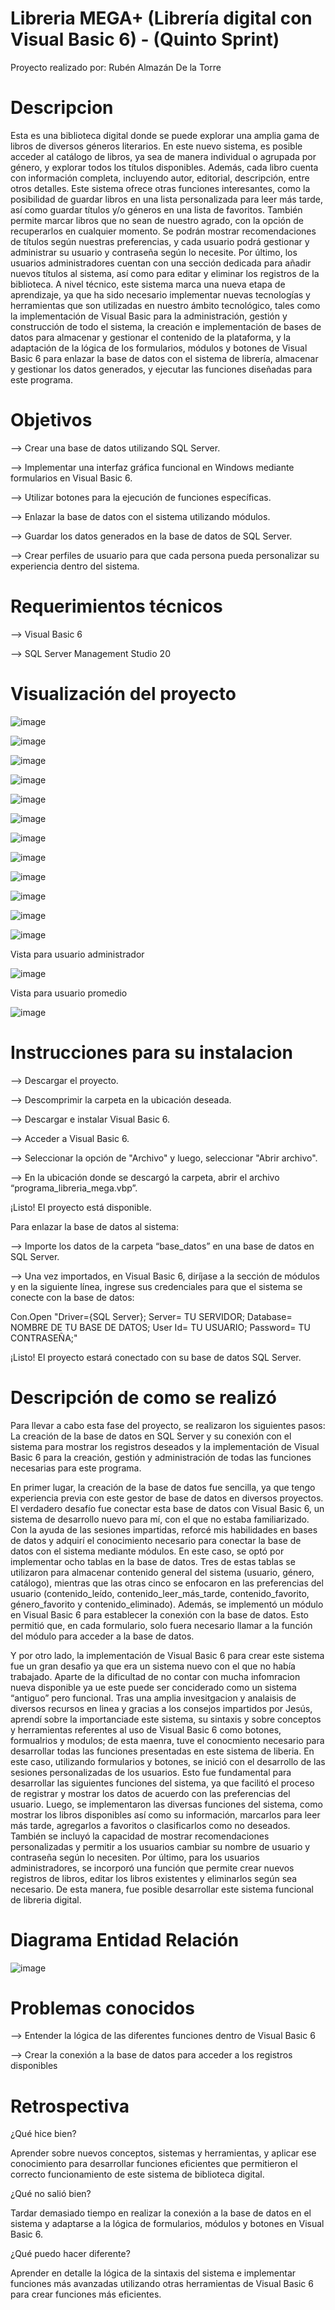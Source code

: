 # Libreria MEGA+ (Librería digital con Visual Basic 6) - (Quinto Sprint)

Proyecto realizado por: Rubén Almazán De la Torre

# Descripcion

Esta es una biblioteca digital donde se puede explorar una amplia gama de libros de diversos géneros literarios. En este nuevo sistema, es posible acceder al catálogo de libros, ya sea de manera individual o agrupada por género, y explorar todos los títulos disponibles. Además, cada libro cuenta con información completa, incluyendo autor, editorial, descripción, entre otros detalles. Este sistema ofrece otras funciones interesantes, como la posibilidad de guardar libros en una lista personalizada para leer más tarde, así como guardar títulos y/o géneros en una lista de favoritos. También permite marcar libros que no sean de nuestro agrado, con la opción de recuperarlos en cualquier momento. Se podrán mostrar recomendaciones de títulos según nuestras preferencias, y cada usuario podrá gestionar y administrar su usuario y contraseña según lo necesite. Por último, los usuarios administradores cuentan con una sección dedicada para añadir nuevos títulos al sistema, así como para editar y eliminar los registros de la biblioteca.
A nivel técnico, este sistema marca una nueva etapa de aprendizaje, ya que ha sido necesario implementar nuevas tecnologías y herramientas que son utilizadas en nuestro ámbito tecnológico, tales como la implementación de Visual Basic para la administración, gestión y construcción de todo el sistema, la creación e implementación de bases de datos para almacenar y gestionar el contenido de la plataforma, y la adaptación de la lógica de los formularios, módulos y botones de Visual Basic 6 para enlazar la base de datos con el sistema de librería, almacenar y gestionar los datos generados, y ejecutar las funciones diseñadas para este programa.

# Objetivos

--> Crear una base de datos utilizando SQL Server.

--> Implementar una interfaz gráfica funcional en Windows mediante formularios en Visual Basic 6.

--> Utilizar botones para la ejecución de funciones específicas.

--> Enlazar la base de datos con el sistema utilizando módulos.

--> Guardar los datos generados en la base de datos de SQL Server.

--> Crear perfiles de usuario para que cada persona pueda personalizar su experiencia dentro del sistema.


# Requerimientos técnicos

--> Visual Basic 6

--> SQL Server Management Studio 20

# Visualización del proyecto

![image](https://github.com/user-attachments/assets/bbe5bb91-2fd7-43fd-8bcf-e5864b38d884)

![image](https://github.com/user-attachments/assets/82f5065c-0c80-4532-b754-4dac16dfc546)

![image](https://github.com/user-attachments/assets/356fcd7e-9f54-4104-8cee-17f6680daa51)

![image](https://github.com/user-attachments/assets/ef6777cf-dc7c-4ea6-b9e6-4a1dfbf9eb91)

![image](https://github.com/user-attachments/assets/797e0459-ed97-483c-b4b0-5037f01e8e06)

![image](https://github.com/user-attachments/assets/9eb0c92a-980a-4aa6-ae40-71ac7f437050)

![image](https://github.com/user-attachments/assets/d7160ee9-8865-4722-8cc4-6397b1532328)

![image](https://github.com/user-attachments/assets/7a9353cf-5583-4d2c-9a4b-41a731fbef26)

![image](https://github.com/user-attachments/assets/a7bc609c-2a9c-4a72-baa0-7f7532e0ef2f)

![image](https://github.com/user-attachments/assets/8ca5ac69-859e-42cd-943f-4267102b44e4)

![image](https://github.com/user-attachments/assets/4ee10afc-a97a-4268-b142-77991e7aef51)

![image](https://github.com/user-attachments/assets/ad21548e-515f-41cc-9d53-e72fc61effb0)

Vista para usuario administrador

![image](https://github.com/user-attachments/assets/fc71f59c-5122-4dd0-9a6b-66ad3cac93fd)

Vista para usuario promedio

![image](https://github.com/user-attachments/assets/f545b443-3027-43de-ac49-d1590e6eea5f)


# Instrucciones para su instalacion

--> Descargar el proyecto.

--> Descomprimir la carpeta en la ubicación deseada.

--> Descargar e instalar Visual Basic 6.

--> Acceder a Visual Basic 6.

--> Seleccionar la opción de "Archivo" y luego, seleccionar "Abrir archivo".

--> En la ubicación donde se descargó la carpeta, abrir el archivo “programa_libreria_mega.vbp”.

¡Listo! El proyecto está disponible.

Para enlazar la base de datos al sistema:

--> Importe los datos de la carpeta “base_datos” en una base de datos en SQL Server.

--> Una vez importados, en Visual Basic 6, diríjase a la sección de módulos y en la siguiente línea, ingrese sus credenciales para que el sistema se conecte con la base de datos:

Con.Open "Driver={SQL Server}; 
    Server= TU SERVIDOR; 
    Database= NOMBRE DE TU BASE DE DATOS; 
    User Id= TU USUARIO; 
    Password= TU CONTRASEÑA;"
    
¡Listo! El proyecto estará conectado con su base de datos SQL Server.

# Descripción de como se realizó

Para llevar a cabo esta fase del proyecto, se realizaron los siguientes pasos:
La creación de la base de datos en SQL Server y su conexión con el sistema para mostrar los registros deseados y la implementación de Visual Basic 6 para la creación, gestión y administración de todas las funciones necesarias para este programa.

En primer lugar, la creación de la base de datos fue sencilla, ya que tengo experiencia previa con este gestor de base de datos en diversos proyectos. El verdadero desafío fue conectar esta base de datos con Visual Basic 6, un sistema de desarrollo nuevo para mí, con el que no estaba familiarizado. Con la ayuda de las sesiones impartidas, reforcé mis habilidades en bases de datos y adquirí el conocimiento necesario para conectar la base de datos con el sistema mediante módulos. En este caso, se optó por implementar ocho tablas en la base de datos. Tres de estas tablas se utilizaron para almacenar contenido general del sistema (usuario, género, catálogo), mientras que las otras cinco se enfocaron en las preferencias del usuario (contenido_leído, contenido_leer_más_tarde, contenido_favorito, género_favorito y contenido_eliminado). Además, se implementó un módulo en Visual Basic 6 para establecer la conexión con la base de datos. Esto permitió que, en cada formulario, solo fuera necesario llamar a la función del módulo para acceder a la base de datos.

Y por otro lado, la implementación de Visual Basic 6 para crear este sistema fue un gran desafio ya que era un sistema nuevo con el que no había trabajado. Aparte de la dificultad de no contar con mucha infomracion nueva disponible ya ue este puede ser conciderado como un sistema “antiguo” pero funcional. Tras una amplia invesitgacion y analaisis de diversos recursos en linea y gracias a los consejos impartidos por Jesús, aprendí sobre la importanciade este sistema, su sintaxis y sobre conceptos y herramientas referentes al uso de Visual Basic 6 como botones, formualrios y modulos; de esta maenra, tuve el conocmiento necesario para desarrollar todas las funciones presentadas en este sistema de liberia. En este caso, utilizando formularios y botones, se inició con el desarrollo de las sesiones personalizadas de los usuarios. Esto fue fundamental para desarrollar las siguientes funciones del sistema, ya que facilitó el proceso de registrar y mostrar los datos de acuerdo con las preferencias del usuario. Luego, se implementaron las diversas funciones del sistema, como mostrar los libros disponibles así como su información, marcarlos para leer más tarde, agregarlos a favoritos o clasificarlos como no deseados. También se incluyó la capacidad de mostrar recomendaciones personalizadas y permitir a los usuarios cambiar su nombre de usuario y contraseña según lo necesiten. Por último, para los usuarios administradores, se incorporó una función que permite crear nuevos registros de libros, editar los libros existentes y eliminarlos según sea necesario. De esta manera, fue posible desarrollar este sistema funcional de libreria digital. 

# Diagrama Entidad Relación

![image](https://github.com/user-attachments/assets/65ee0091-9599-465d-848d-9ae47c763d02)

# Problemas conocidos

--> Entender la lógica de las diferentes funciones dentro de Visual Basic 6

--> Crear la conexión a la base de datos para acceder a los registros disponibles

# Retrospectiva

¿Qué hice bien?

Aprender sobre nuevos conceptos, sistemas y herramientas, y aplicar ese conocimiento para desarrollar funciones eficientes que permitieron el correcto funcionamiento de este sistema de biblioteca digital.

¿Qué no salió bien?

Tardar demasiado tiempo en realizar la conexión a la base de datos en el sistema y adaptarse a la lógica de formularios, módulos y botones en Visual Basic 6.

¿Qué puedo hacer diferente?

Aprender en detalle la lógica de la sintaxis del sistema e implementar funciones más avanzadas utilizando otras herramientas de Visual Basic 6 para crear funciones más eficientes.
